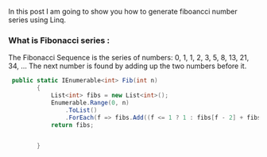 In this post I am going to show you how to generate fiboancci number series using Linq.

### What is Fibonacci series : 

The Fibonacci Sequence is the series of numbers: 0, 1, 1, 2, 3, 5, 8, 13, 21, 34, ... The next number is found by adding up the two numbers before it.

```csharp
 public static IEnumerable<int> Fib(int n)
        {
            List<int> fibs = new List<int>();
            Enumerable.Range(0, n)
                .ToList()
                .ForEach(f => fibs.Add((f <= 1 ? 1 : fibs[f - 2] + fibs[f - 1])));
            return fibs;


        }
 ```
<!--stackedit_data:
eyJoaXN0b3J5IjpbLTI4NTkwODUzOF19
-->